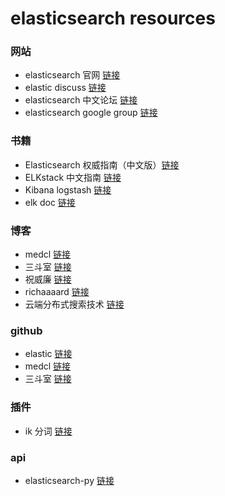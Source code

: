 # elasticsearch resources

### 网站
* elasticsearch 官网 [链接](https://www.elastic.co/)
* elastic discuss [链接](https://discuss.elastic.co/)
* elasticsearch 中文论坛 [链接](http://elasticsearch.cn/)
* elasticsearch google group [链接](https://groups.google.com/forum/#!forum/elasticsearch)

### 书籍
* Elasticsearch 权威指南（中文版）[链接](http://es.xiaoleilu.com/)
* ELKstack 中文指南 [链接](https://www.gitbook.com/book/chenryn/kibana-guide-cn/details)
* Kibana logstash [链接](http://www.code123.cc/docs/kibana-logstash/)
* elk doc [链接](http://logstash.es/)

### 博客
* medcl [链接](http://log.medcl.net/)
* 三斗室 [链接](http://chenlinux.com/)
* 祝威廉 [链接](http://www.jianshu.com/users/59d5607f1400/latest_articles)
* richaaaard [链接](http://www.cnblogs.com/richaaaard/)
* 云端分布式搜索技术 [链接](http://www.searchtech.pro/)

### github
* elastic [链接](https://github.com/elastic)
* medcl [链接](https://github.com/medcl)
* 三斗室 [链接](https://github.com/chenryn)

### 插件
* ik 分词 [链接](https://github.com/medcl/elasticsearch-analysis-ik)

### api
* elasticsearch-py [链接](http://elasticsearch-py.readthedocs.io/en/master/)
